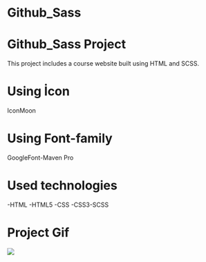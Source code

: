 # Github_Sass
<h1>Github_Sass Project</h1>
This project includes a course website built using HTML and SCSS. 

<h1>Using İcon </h1>
IconMoon

<h1>Using Font-family </h1>
GoogleFont-Maven Pro


<h1>Used technologies</h1>
-HTML -HTML5 
-CSS -CSS3-SCSS


<h1>Project Gif</h1>
<img src="./REC-20231019124156.gif"/>
